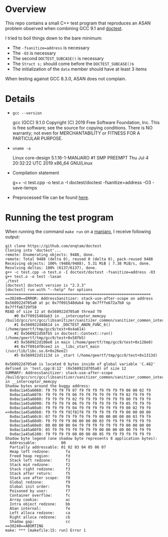 # Overview

This repo contains a small C++ test program that reproduces an ASAN problem observed when combining GCC 9.1 and [doctest](https://github.com/onqtam/doctest).

I tried to boil things down to the bare minimum:

* The `-fsanitize=address` is necessary
* The `-O3` is necessary
* The second `DOCTEST_SUBCASE()` is necessary
* The `Struct s;` should come before the `DOCTEST_SUBCASE()`s
* The initialization of the `data` member should have at least 3 items

When testing against GCC 8.3.0, ASAN does not complain.

# Details

* `gcc --version`

    gcc (GCC) 9.1.0
    Copyright (C) 2019 Free Software Foundation, Inc.
    This is free software; see the source for copying conditions.  There is NO
    warranty; not even for MERCHANTABILITY or FITNESS FOR A PARTICULAR PURPOSE.

* `uname -a`

    Linux core-design 5.1.16-1-MANJARO #1 SMP PREEMPT Thu Jul 4 20:32:22 UTC 2019 x86_64 GNU/Linux

* Compilation statement

    g++ -c test.cpp -o test.o -I doctest/doctest -fsanitize=address -O3 -save-temps

* Preprocessed file can be found [here](test.ii).

# Running the test program

When running the command `make run` on a [manjaro](https://manjaro.org), I receive following output:

    git clone https://github.com/onqtam/doctest
    Cloning into 'doctest'...
    remote: Enumerating objects: 9488, done.
    remote: Total 9488 (delta 0), reused 0 (delta 0), pack-reused 9488
    Receiving objects: 100% (9488/9488), 5.31 MiB | 7.38 MiB/s, done.
    Resolving deltas: 100% (6137/6137), done.
    g++ -c test.cpp -o test.o -I doctest/doctest -fsanitize=address -O3
    g++ test.o -o test -lasan
    ./test
    [doctest] doctest version is "2.3.3"
    [doctest] run with "--help" for options
    =================================================================
    ==30240==ERROR: AddressSanitizer: stack-use-after-scope on address 0x560922d705a0 at pc 0x7f091548dab4 bp 0x7fffe672a7b0 sp 0x7fffe6729f58
    READ of size 12 at 0x560922d705a0 thread T0
        #0 0x7f091548dab3 in __interceptor_memcpy /build/gcc/src/gcc/libsanitizer/sanitizer_common/sanitizer_common_interceptors.inc:790
        #1 0x560922d48614 in _DOCTEST_ANON_FUNC_6() (/home/geertf/tmp/gcc9/test+0x4a614)
        #2 0x560922d56fb5 in doctest::Context::run() (/home/geertf/tmp/gcc9/test+0x58fb5)
        #3 0x560922d108e0 in main (/home/geertf/tmp/gcc9/test+0x128e0)
        #4 0x7f0914f0cee2 in __libc_start_main (/usr/lib/libc.so.6+0x26ee2)
        #5 0x560922d1113d in _start (/home/geertf/tmp/gcc9/test+0x1313d)
    
    0x560922d705a0 is located 0 bytes inside of global variable 'C.482' defined in 'test.cpp:8:12' (0x560922d705a0) of size 12
    SUMMARY: AddressSanitizer: stack-use-after-scope /build/gcc/src/gcc/libsanitizer/sanitizer_common/sanitizer_common_interceptors.inc:790 in __interceptor_memcpy
    Shadow bytes around the buggy address:
      0x0ac1a45a6060: f9 f9 f9 f9 07 f9 f9 f9 f9 f9 f9 f9 00 00 02 f9
      0x0ac1a45a6070: f9 f9 f9 f9 06 f9 f9 f9 f9 f9 f9 f9 02 f9 f9 f9
      0x0ac1a45a6080: f9 f9 f9 f9 02 f9 f9 f9 f9 f9 f9 f9 00 f9 f9 f9
      0x0ac1a45a6090: f9 f9 f9 f9 06 f9 f9 f9 f9 f9 f9 f9 05 f9 f9 f9
      0x0ac1a45a60a0: f9 f9 f9 f9 04 f9 f9 f9 f9 f9 f9 f9 00 02 f9 f9
    =>0x0ac1a45a60b0: f9 f9 f9 f9[f8]f8 f9 f9 f9 f9 f9 f9 00 00 00 00
      0x0ac1a45a60c0: 07 f9 f9 f9 f9 f9 f9 f9 00 00 00 00 00 03 f9 f9
      0x0ac1a45a60d0: f9 f9 f9 f9 00 00 00 00 03 f9 f9 f9 f9 f9 f9 f9
      0x0ac1a45a60e0: 00 00 00 00 04 f9 f9 f9 f9 f9 f9 f9 00 00 00 00
      0x0ac1a45a60f0: 05 f9 f9 f9 f9 f9 f9 f9 00 00 00 00 00 f9 f9 f9
      0x0ac1a45a6100: f9 f9 f9 f9 00 00 00 00 05 f9 f9 f9 f9 f9 f9 f9
    Shadow byte legend (one shadow byte represents 8 application bytes):
      Addressable:           00
      Partially addressable: 01 02 03 04 05 06 07 
      Heap left redzone:       fa
      Freed heap region:       fd
      Stack left redzone:      f1
      Stack mid redzone:       f2
      Stack right redzone:     f3
      Stack after return:      f5
      Stack use after scope:   f8
      Global redzone:          f9
      Global init order:       f6
      Poisoned by user:        f7
      Container overflow:      fc
      Array cookie:            ac
      Intra object redzone:    bb
      ASan internal:           fe
      Left alloca redzone:     ca
      Right alloca redzone:    cb
      Shadow gap:              cc
    ==30240==ABORTING
    make: *** [makefile:15: run] Error 1
